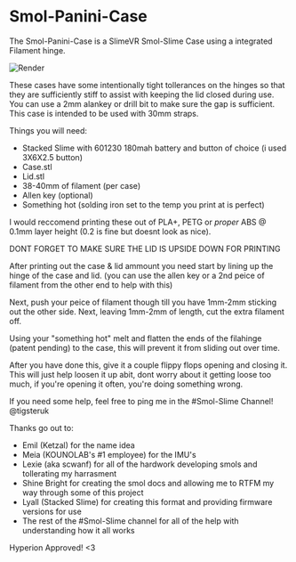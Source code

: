 # Smol-Panini-Case
The Smol-Panini-Case is a SlimeVR Smol-Slime Case using a integrated Filament hinge.

![Render](https://github.com/user-attachments/assets/90485522-615b-46f5-8f86-0b18e7c6fa38)

These cases have some intentionally tight tollerances on the hinges so that they are sufficiently stiff to assist with keeping the lid closed during use.
You can use a 2mm alankey or drill bit to make sure the gap is sufficient.
This case is intended to be used with 30mm straps.

Things you will need:

 - Stacked Slime with 601230 180mah battery and button of choice (i used 3X6X2.5 button)
 - Case.stl
 - Lid.stl
 - 38-40mm of filament (per case)
 - Allen key (optional)
 - Something hot (solding iron set to the temp you print at is perfect)

I would reccomend printing these out of PLA+, PETG or *proper* ABS @ 0.1mm layer height (0.2 is fine but doesnt look as nice).

DONT FORGET TO MAKE SURE THE LID IS UPSIDE DOWN FOR PRINTING 

After printing out the case & lid ammount you need start by lining up the hinge of the case and lid. 
(you can use the allen key or a 2nd peice of filament from the other end to help with this)

Next, push your peice of filament though till you have 1mm-2mm sticking out the other side.
Next, leaving 1mm-2mm of length, cut the extra filament off.

Using your "something hot" melt and flatten the ends of the filahinge (patent pending) to the case, this will prevent it from sliding out over time.

After you have done this, give it a couple flippy flops opening and closing it.
This will just help loosen it up abit, dont worry about it getting loose too much, if you're opening it often, you're doing something wrong.

If you need some help, feel free to ping me in the #Smol-Slime Channel! @tigsteruk

Thanks go out to: 
 - Emil (Ketzal) for the name idea
 - Meia (KOUNOLAB's #1 employee) for the IMU's
 - Lexie (aka scwanf) for all of the hardwork developing smols and tollerating my harrasment
 - Shine Bright for creating the smol docs and allowing me to RTFM my way through some of this project
 - Lyall (Stacked Slime) for creating this format and providing firmware versions for use
 - The rest of the #Smol-Slime channel for all of the help with understanding how it all works

Hyperion Approved! <3
